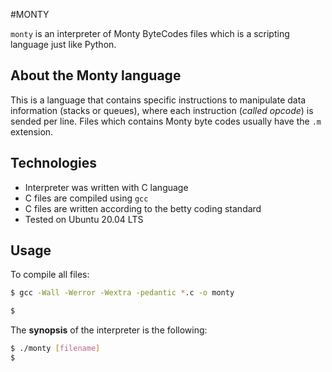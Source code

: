 #MONTY

`monty` is an interpreter of Monty ByteCodes files which is a scripting language just like Python.

## About the Monty language

This is a language that contains specific instructions to manipulate data information (stacks or queues), where each instruction (*called opcode*) is sended per line. Files which contains Monty byte codes usually have the `.m` extension.





## Technologies

* Interpreter was written with C language
* C files are compiled using `gcc`
* C files are written according to the betty coding standard
* Tested on Ubuntu 20.04 LTS

## Usage

To compile all files:
```bash
$ gcc -Wall -Werror -Wextra -pedantic *.c -o monty

$
```

The **synopsis** of the interpreter is the following:
```bash
$ ./monty [filename]
$
```


